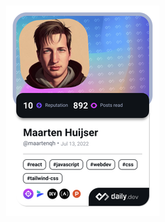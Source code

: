 <a href="https://app.daily.dev/maartenqh"><img src="./devcard.png" width="356" alt="Maarten's Dev Card"/></a>

<!--
**MaartenQHuijser/MaartenQHuijser** is a ✨ _special_ ✨ repository because its `README.md` (this file) appears on your GitHub profile.

Here are some ideas to get you started:

- 🔭 I’m currently working on ...
- 🌱 I’m currently learning ...
- 👯 I’m looking to collaborate on ...
- 🤔 I’m looking for help with ...
- 💬 Ask me about ...
- 📫 How to reach me: ...
- 😄 Pronouns: ...
- ⚡ Fun fact: ...
-->
